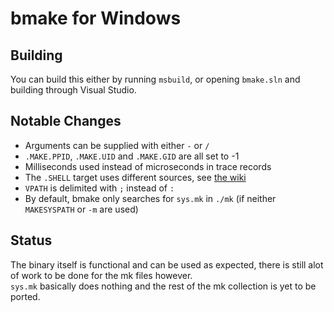 
# bmake for Windows

## Building
You can build this either by running `msbuild`, or opening `bmake.sln` and building through Visual Studio.

## Notable Changes
- Arguments can be supplied with either `-` or `/`
- `.MAKE.PPID`, `.MAKE.UID` and `.MAKE.GID` are all set to -1
- Milliseconds used instead of microseconds in trace records
- The `.SHELL` target uses different sources, see [the wiki](https://github.com/VexedUXR/bmake/wiki#special-targets)
- `VPATH` is delimited with `;` instead of `:`
- By default, bmake only searches for `sys.mk` in `./mk` (if neither `MAKESYSPATH` or `-m` are used)

## Status
The binary itself is functional and can be used as expected, there is still alot of work to be done for the mk files however.  
`sys.mk` basically does nothing and the rest of the mk collection is yet to be ported.
